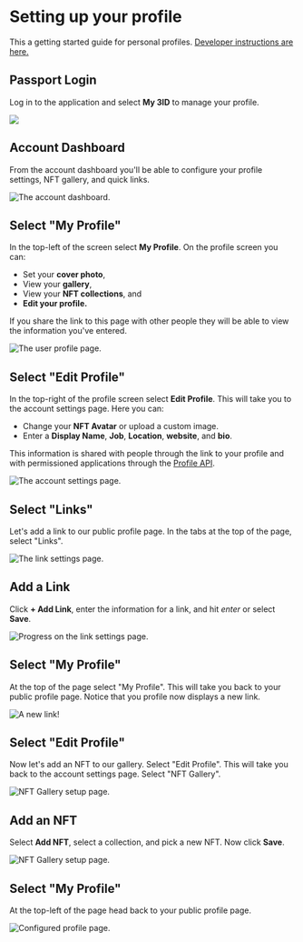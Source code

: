 # Setting up your profile

This a getting started guide for personal profiles. [Developer instructions are here.](./app-setup.md)

## Passport Login

Log in to the application and select **My 3ID** to manage your profile.

![](../img/profile-walkthrough/passport-ss.png)

## Account Dashboard

From the account dashboard you'll be able to configure your profile settings, NFT gallery, and quick links.

![The account dashboard.](../img/profile-walkthrough/account-ss.png)

## Select "My Profile"

In the top-left of the screen select **My Profile**. On the profile screen you can:

* Set your **cover photo**,
* View your **gallery**,
* View your **NFT collections**, and
* **Edit your profile.**

If you share the link to this page with other people they will be able to view the information you've entered.

![The user profile page.](../img/profile-walkthrough/profile-ss.png)

## Select "Edit Profile"

In the top-right of the profile screen select **Edit Profile**. This will take you to the account settings page. Here you can:

* Change your **NFT Avatar** or upload a custom image.
* Enter a **Display Name**, **Job**, **Location**, **website**, and **bio**.

This information is shared with people through the link to your profile and with permissioned applications through the [Profile API](../profile/reference.md).

![The account settings page.](../img/profile-walkthrough/account-settings-profile-ss.png)

## Select "Links"

Let's add a link to our public profile page. In the tabs at the top of the page, select "Links".

![The link settings page.](../img/profile-walkthrough/account-settings-links-ss.png)

## Add a Link

Click **+ Add Link**, enter the information for a link, and hit _enter_ or select **Save**.

![Progress on the link settings page.](../img/profile-walkthrough/account-settings-links-done-ss.png)

## Select "My Profile"

At the top of the page select "My Profile". This will take you back to your public profile page. Notice that you profile now displays a new link.

![A new link!](../img/profile-walkthrough/profile-done-ss.png)

## Select "Edit Profile"

Now let's add an NFT to our gallery. Select "Edit Profile". This will take you back to the account settings page. Select "NFT Gallery".

![NFT Gallery setup page.](../img/profile-walkthrough/account-nft-ss.png)

## Add an NFT

Select **Add NFT**, select a collection, and pick a new NFT. Now click **Save**.

![NFT Gallery setup page.](../img/profile-walkthrough/account-nft-picker-ss.png)

## Select "My Profile"

At the top-left of the page head back to your public profile page.

![Configured profile page.](../img/profile-walkthrough/profile-done-link-nft-ss.png)